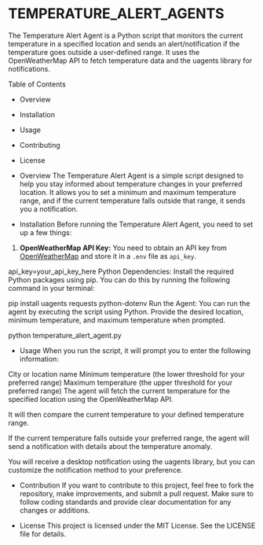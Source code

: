# TEMPERATURE_ALERT_AGENTS
The Temperature Alert Agent is a Python script that monitors the current temperature in a specified location and sends an alert/notification if the temperature goes outside a user-defined range. It uses the OpenWeatherMap API to fetch temperature data and the uagents library for notifications.
 
Table of Contents
- Overview
- Installation
- Usage
- Contributing
- License

- Overview
The Temperature Alert Agent is a simple script designed to help you stay informed about temperature changes in your preferred location. It allows you to set a minimum and maximum temperature range, and if the current temperature falls outside that range, it sends you a notification.

- Installation
 Before running the Temperature Alert Agent, you need to set up a few things:

1. **OpenWeatherMap API Key:** You need to obtain an API key from [OpenWeatherMap](https://openweathermap.org/) and store it in a `.env` file as `api_key`.

api_key=your_api_key_here
Python Dependencies: Install the required Python packages using pip. You can do this by running the following command in your terminal:

pip install uagents requests python-dotenv
Run the Agent: You can run the agent by executing the script using Python. Provide the desired location, minimum temperature, and maximum temperature when prompted.

python temperature_alert_agent.py

- Usage
 When you run the script, it will prompt you to enter the following information:

City or location name
Minimum temperature (the lower threshold for your preferred range)
Maximum temperature (the upper threshold for your preferred range)
The agent will fetch the current temperature for the specified location using the OpenWeatherMap API.

It will then compare the current temperature to your defined temperature range.

If the current temperature falls outside your preferred range, the agent will send a notification with details about the temperature anomaly.

You will receive a desktop notification using the uagents library, but you can customize the notification method to your preference.

- Contribution
  If you want to contribute to this project, feel free to fork the repository, make improvements, and submit a pull request. Make sure to follow coding standards and provide clear documentation for any changes or additions.

- License
  This project is licensed under the MIT License. See the LICENSE file for details.

